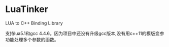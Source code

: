 # LuaTinker
LUA to C++ Binding Library

支持lua5.1和gcc 4.4.6。因为项目中还没有升级gcc版本,没有用c++11的模版变参功能处理多个参数的函数。
